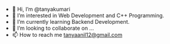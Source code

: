 - 👋 Hi, I’m @tanyakumari
- 👀 I’m interested in Web Development and C++ Programming.
- 🌱 I’m currently learning Backend Development.
- 💞️ I’m looking to collaborate on ...
- 📫 How to reach me tanyaanil12@gmail.com


<!---
tanyakumari/tanyakumari is a ✨ special ✨ repository because its `README.md` (this file) appears on your GitHub profile.
You can click the Preview link to take a look at your changes.
--->
